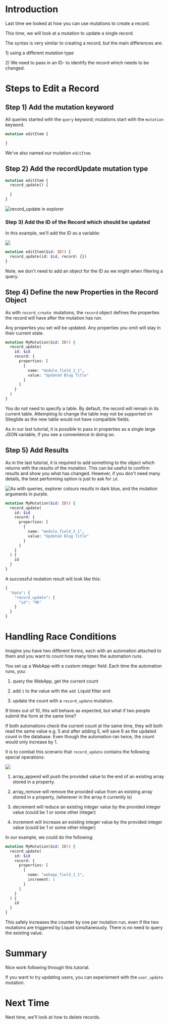 
# Introduction

Last time we looked at how you can use mutations to create a record.

This time, we will look at a mutation to update a single record.

The syntax is very similar to creating a record, but the main differences are:

1\) using a different mutation type

2\) We need to pass in an ID- to identify the record which needs to be changed.

# Steps to Edit a Record

## Step 1) Add the mutation keyword

All queries started with the `query` keyword; mutations start with the `mutation `keyword.&#x20;

```graphql
mutation editItem {

}
```

We've also named our mutation `editItem`.

## &#x20;Step 2) Add the recordUpdate mutation type

```graphql
mutation editItem {
  record_update() {
  
  }
}
```

![record_update in explorer](../../assets/WyXL88rOzhIXMnluS9vjT_image.png)

### Step 3) Add the ID of the Record which should be updated

In this example, we'll add the ID as a variable:

![](../../assets/YSPaqqc0krnx2_8HAp332_image.png)

```graphql
mutation editItem($id: ID!) {
  record_update(id: $id, record: {})
}
```

Note, we don't need to add an object for the ID as we might when filtering a query.

## Step 4) Define the new Properties in the Record Object

As with `record_create `mutations, the `record` object defines the properties the record will have after the mutation has run.&#x20;

Any properties you set will be updated. Any properties you omit will stay in their current state.

```graphql
mutation MyMutation($id: ID!) {
  record_update(
    id: $id
    record: {
      properties: [
        {
          name: "module_field_3_1",
          value: "Updated Blog Title"
        }
      ]
    }
  )
}

```

You do not need to specify a table. By default, the record will remain in its current table. Attempting to change the table may not be supported on Siteglide as the new table would not have compatible fields.

As in our last tutorial, it is possible to pass in properties as a single large JSON variable, if you see a convenience in doing so.

## Step 5) Add Results

As in the last tutorial, it is required to add something to the object which returns with the results of the mutation. This can be useful to confirm results and show you what has changed. However, if you don't need many details, the best performing option is just to ask for `id`.

![As with queries, explorer colours results in dark blue, and the mutation arguments in purple.](../../assets/kwXEvRZEULGovBFGw7xMV_image.png)

```graphql
mutation MyMutation($id: ID!) {
  record_update(
    id: $id
    record: {
      properties: [
        {
          name: "module_field_3_1",
          value: "Updated Blog Title"
        }
      ]
    }
  ) {
    id
  }
}

```

A successful mutation result will look like this:

```graphql
{
  "data": {
    "record_update": {
      "id": "96"
    }
  }
}
```

# Handling Race Conditions

Imagine you have two different forms, each with an automation attached to them and you want to count how many times the automation runs.&#x20;

You set up a WebApp with a custom integer field. Each time the automation runs, you:

1.  query the WebApp, get the current count

2.  add `1` to the value with the `add `Liquid filter and

3.  update the count with a `record_update` mutation.&#x20;

9 times out of 10, this will behave as expected, but what if two people submit the form at the same time?&#x20;

If both automations check the current count at the same time, they will both read the same value e.g. 5 and after adding 5, will save 6 as the updated count in the database. Even though the automation ran twice, the count would only increase by 1.

It is to combat this scenario that `record_update` contains the following special operations:

![](../../assets/Bo3sIeh28w_wYdXjZETo__image.png)

1.  array\_append will push the provided value to the end of an existing array stored in a property.

2.  array\_remove will remove the provided value from an existing array stored in a property, (wherever in the array it currently is)

3.  decrement will reduce an existing integer value by the provided integer value (could be 1 or some other integer)

4.  increment will increase an existing integer value by the provided integer value (could be 1 or some other integer)

In our example, we could do the following:

```graphql
mutation MyMutation($id: ID!) {
  record_update(
    id: $id
    record: {
      properties: [
        {
          name: "webapp_field_1_1",
          increment: 1
        }
      ]
    }
  ) {
    id
  }
}
```

This safely increases the counter by one per mutation run, even if the two mutations are triggered by Liquid simultaneously. There is no need to query the existing value.&#x20;

# Summary

Nice work following through this tutorial.

If you want to try updating users, you can experiement with the `user_update` mutation.

# Next Time

Next time, we'll look at how to delete records.